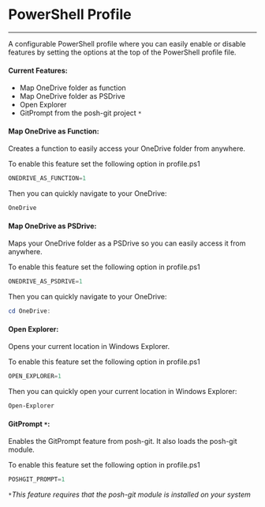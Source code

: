 # PowerShell Profile
-------------

A configurable PowerShell profile where you can easily enable or disable features by setting the options at the top of the PowerShell profile file.

#### Current Features:

* Map OneDrive folder as function
* Map OneDrive folder as PSDrive
* Open Explorer
* GitPrompt from the posh-git project `*`

#### Map OneDrive as Function:

Creates a function to easily access your OneDrive folder from anywhere.

To enable this feature set the following option in profile.ps1
```PowerShell
ONEDRIVE_AS_FUNCTION=1
```
Then you can quickly navigate to your OneDrive:
```PowerShell
OneDrive
```

#### Map OneDrive as PSDrive:

Maps your OneDrive folder as a PSDrive so you can easily access it from anywhere.

To enable this feature set the following option in profile.ps1
```PowerShell
ONEDRIVE_AS_PSDRIVE=1
```
Then you can quickly navigate to your OneDrive:
```PowerShell
cd OneDrive:
```

#### Open Explorer:

Opens your current location in Windows Explorer.

To enable this feature set the following option in profile.ps1
```PowerShell
OPEN_EXPLORER=1
```
Then you can quickly open your current location in Windows Explorer:
```PowerShell
Open-Explorer
```

#### GitPrompt `*`:

Enables the GitPrompt feature from posh-git.
It also loads the posh-git module.

To enable this feature set the following option in profile.ps1
```PowerShell
POSHGIT_PROMPT=1
```
*`*`This feature requires that the posh-git module is installed on your system*